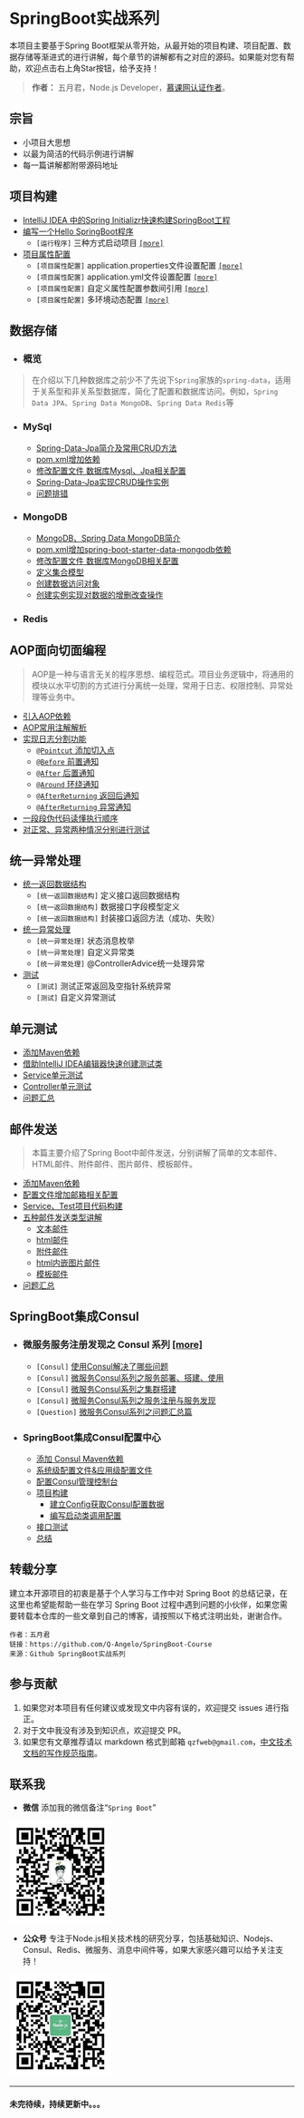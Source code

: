 # SpringBoot实战系列

本项目主要基于Spring Boot框架从零开始，从最开始的项目构建、项目配置、数据存储等渐进式的进行讲解，每个章节的讲解都有之对应的源码。如果能对您有帮助，欢迎点击右上角Star按钮，给予支持！

> **作者：** 五月君，Node.js Developer，[慕课网认证作者](https://www.imooc.com/u/2667395)。

## 宗旨

* 小项目大思想
* 以最为简洁的代码示例进行讲解
* 每一篇讲解都附带源码地址

## 项目构建

* [IntelliJ IDEA 中的Spring Initializr快速构建SpringBoot工程](/chapter1/README.md#intellig编辑器创建)
* [编写一个Hello SpringBoot程序](/chapter1/README.md#编写一个hello-springboot-程序)
     - `[运行程序]` 三种方式启动项目 [`[more]`](/chapter1/README.md#三种启动方式)
* [项目属性配置](/chapter1/README.md#项目属性配置)
    - `[项目属性配置]` application.properties文件设置配置 [`[more]`](/chapter1/README.md#后缀properties文件配置)
    - `[项目属性配置]` application.yml文件设置配置 [`[more]`](/chapter1/README.md#后缀yml文件配置)
    - `[项目属性配置]` 自定义属性配置参数间引用 [`[more]`](/chapter1/README.md#自定义属性配置及参数间引用)
    - `[项目属性配置]` 多环境动态配置 [`[more]`](/chapter1/README.md#多环境动态配置)

## 数据存储

- ### 概览
> 在介绍以下几种数据库之前少不了先说下```Spring```家族的```spring-data```，适用于关系型和非关系型数据库，简化了配置和数据库访问。例如，```Spring Data JPA```、```Spring Data MongoDB```、```Spring Data Redis```等
- ### MySql
    * [Spring-Data-Jpa简介及常用CRUD方法](/chapter2/README.md#常用方法)
    * [pom.xml增加依赖](/chapter2/README.md#添加依赖)
    * [修改配置文件 数据库Mysql、Jpa相关配置](/chapter2/README.md#mysql相关配置)
    * [Spring-Data-Jpa实现CRUD操作实例](/chapter2/README.md#实例)
    * [问题排错](/chapter2/README.md#问题排错)
- ### MongoDB
    * [MongoDB、Spring Data MongoDB简介](/chapter2/README.md#简介)
    * [pom.xml增加spring-boot-starter-data-mongodb依赖](/chapter2/README.md#添加mongodb依赖)
    * [修改配置文件 数据库MongoDB相关配置](/chapter2/README.md#修改配置文件mongodb相关配置)
    * [定义集合模型](/chapter2/README.md#定义集合模型)
    * [创建数据访问对象](/chapter2/README.md#创建继承于mongorepository的数据访问对象)
    * [创建实例实现对数据的增删改查操作](/chapter2/README.md#创建控制层实现对数据的增删改查)
- ### Redis

## AOP面向切面编程

> AOP是一种与语言无关的程序思想、编程范式。项目业务逻辑中，将通用的模块以水平切割的方式进行分离统一处理，常用于日志、权限控制、异常处理等业务中。

* [引入AOP依赖](/chapter3/README.md#引入aop依赖)
* [AOP常用注解解析](/chapter3/README.md#aop注解)
* [实现日志分割功能](/chapter3/README.md#实现日志分割功能)
    * [```@Pointcut``` 添加切入点](/chapter3/README.md#添加切入点)
    * [```@Before``` 前置通知](/chapter3/README.md#前置通知)
    * [```@After``` 后置通知](/chapter3/README.md#后置通知)
    * [```@Around``` 环绕通知](/chapter3/README.md#环绕通知)
    * [```@AfterReturning``` 返回后通知](/chapter3/README.md#返回后通知)
    * [```@AfterReturning``` 异常通知](/chapter3/README.md#异常通知)
* [一段段伪代码读懂执行顺序](/chapter3/README.md#一段段伪代码读懂执行顺序)
* [对正常、异常两种情况分别进行测试](/chapter3/README.md测试正常异常两种情况)

## 统一异常处理

* [统一返回数据结构](/chapter4/README.md#统一返回数据结构)
    * `[统一返回数据结构]` 定义接口返回数据结构
    * `[统一返回数据结构]` 数据接口字段模型定义
    * `[统一返回数据结构]` 封装接口返回方法（成功、失败）
* [统一异常处理](/chapter4/README.md#统一异常处理)
    * `[统一异常处理]` 状态消息枚举
    * `[统一异常处理]` 自定义异常类
    * `[统一异常处理]` @ControllerAdvice统一处理异常
* [测试](/chapter4/README.md#测试)
    * `[测试]` 测试正常返回及空指针系统异常
    * `[测试]` 自定义异常测试

## 单元测试

* [添加Maven依赖](/chapter5/README.md#添加maven依赖)
* [借助IntelliJ IDEA编辑器快速创建测试类](/chapter5/README.md#创建测试类)
* [Service单元测试](/chapter5/README.md#service单元测试)
* [Controller单元测试](/chapter5/README.md#controller单元测试)
* [问题汇总](/chapter5/README.md#问题汇总)

## 邮件发送

> 本篇主要介绍了Spring Boot中邮件发送，分别讲解了简单的文本邮件、HTML邮件、附件邮件、图片邮件、模板邮件。

* [添加Maven依赖](/chapter6/README.md#添加maven依赖)
* [配置文件增加邮箱相关配置](/chapter6/README.md#配置文件增加邮箱相关配置)
* [Service、Test项目代码构建](/chapter6/README.md#项目构建)
* [五种邮件发送类型讲解](/chapter6/README.md#五种邮件发送类型讲解)
    * [文本邮件](/chapter6/README.md#文本邮件)
    * [html邮件](/chapter6/README.md#html邮件)
    * [附件邮件](/chapter6/README.md#附件邮件)
    * [html内嵌图片邮件](/chapter6/README.md#html内嵌图片邮件)
    * [模板邮件](/chapter6/README.md#html内嵌图片邮件)
* [问题汇总](/chapter6/README.md#问题汇总)

## SpringBoot集成Consul

- ### 微服务服务注册发现之 Consul 系列 [[more]](https://github.com/Q-Angelo/Nodejs-Roadmap/blob/master/docs/microservice/consul.md)
    - ```[Consul]``` [使用Consul解决了哪些问题](https://github.com/Q-Angelo/Nodejs-Roadmap/blob/master/docs/microservice/consul.md#使用consul解决了哪些问题)
    - ```[Consul]``` [微服务Consul系列之服务部署、搭建、使用](https://github.com/Q-Angelo/Nodejs-Roadmap/blob/master/docs/microservice/consul.md#consul架构)
    - ```[Consul]``` [微服务Consul系列之集群搭建](https://github.com/Q-Angelo/Nodejs-Roadmap/blob/master/docs/microservice/consul.md#集群搭建)
    - ```[Consul]``` [微服务Consul系列之服务注册与服务发现](https://github.com/Q-Angelo/Nodejs-Roadmap/blob/master/docs/microservice/consul.md#服务注册与发现)
    - ```[Question]``` [微服务Consul系列之问题汇总篇](https://github.com/Q-Angelo/Nodejs-Roadmap/blob/master/docs/microservice/consul.md#问题总结)

- ### SpringBoot集成Consul配置中心
    * [添加 Consul Maven依赖](/chapter7/README.md#添加maven依赖)
    * [系统级配置文件&应用级配置文件](/chapter7/README.md#配置文件)
    * [配置Consul管理控制台](/chapter7/README.md#配置Consul管理控制台)
    * [项目构建](/chapter7/README.md#项目构建)
        * [建立Config获取Consul配置数据](/chapter7/README.md#建立Config获取Consul配置数据)
        * [编写启动类调用配置](/chapter7/README.md#编写启动类调用配置)
    * [接口测试](/chapter7/README.md#接口测试)
    * [总结](/chapter7/README.md#总结)

## 转载分享

建立本开源项目的初衷是基于个人学习与工作中对 Spring Boot 的总结记录，在这里也希望能帮助一些在学习 Spring Boot 过程中遇到问题的小伙伴，如果您需要转载本仓库的一些文章到自己的博客，请按照以下格式注明出处，谢谢合作。

```
作者：五月君
链接：https://github.com/Q-Angelo/SpringBoot-Course
来源：Github SpringBoot实战系列
```

## 参与贡献

1. 如果您对本项目有任何建议或发现文中内容有误的，欢迎提交 issues 进行指正。
2. 对于文中我没有涉及到知识点，欢迎提交 PR。
3. 如果您有文章推荐请以 markdown 格式到邮箱 `qzfweb@gmail.com`，[中文技术文档的写作规范指南](https://github.com/ruanyf/document-style-guide)。

## 联系我

- **微信**
添加我的微信备注“`Spring Boot`”
<img src="./img/wx.jpeg" width="180" height="180"/>

- **公众号**
专注于Node.js相关技术栈的研究分享，包括基础知识、Nodejs、Consul、Redis、微服务、消息中间件等，如果大家感兴趣可以给予关注支持！
<img src="./img/node_roadmap_wx.jpg" width="180" height="180"/>

<hr/>

#### 未完待续，持续更新中。。。